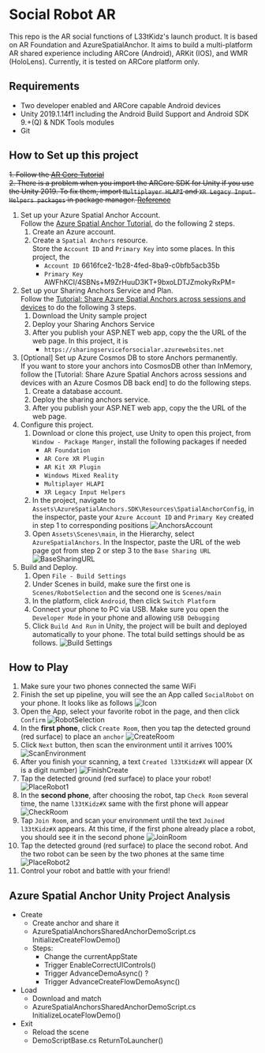 
# Social Robot AR

This repo is the AR social functions of L33tKidz's launch product. It is based on AR Foundation and AzureSpatialAnchor. It aims to build a multi-platform AR shared experience including ARCore (Android), ARKit (IOS), and WMR (HoloLens). Currently, it is tested on ARCore platform only.

## Requirements

* Two developer enabled and ARCore capable Android devices
* Unity 2019.1.14f1 including the Android Build Support and Android SDK 9.+(Q) & NDK Tools modules
* Git

## How to Set up this project

~~1. Follow the [AR Core Tutorial](https://developers.google.com/ar/develop/unity/quickstart-android)  
2. There is a problem when you import the ARCore SDK for Unity if you use the Unity 2019. To fix them, import `Multiplayer HLAPI` and `XR Legacy Input Helpers packages` in package manager. [Reference](https://forum.unity.com/threads/arcore-sdk-console-error-spatialtracking-does-not-exist-in-the-namespace-unityengine.531243/)~~

1. Set up your Azure Spatial Anchor Account.  
Follow the [Azure Spatial Anchor Tutorial](https://docs.microsoft.com/en-us/azure/spatial-anchors/quickstarts/get-started-unity-android), do the following 2 steps.  
    1. Create an Azure account.  
    2. Create a `Spatial Anchors` resource.  
    Store the `Account ID` and `Primary Key` into some places. In this project, the  
        * `Account ID` 6616fce2-1b28-4fed-8ba9-c0bfb5acb35b
        * `Primary Key` AWFhKCI/4SBNs+M9ZrHuuD3KT+9bxoLDTJZmokyRxPM=
2. Set up your Sharing Anchors Service and Plan.  
Follow the [Tutorial: Share Azure Spatial Anchors across sessions and devices](https://docs.microsoft.com/en-us/azure/spatial-anchors/tutorials/tutorial-share-anchors-across-devices) to do the following 3 steps.
    1. Download the Unity sample project
    2. Deploy your Sharing Anchors Service
    3. After you publish your ASP.NET web app, copy the the URL of the web page. In this project, it is
        * `https://sharingserviceforsocialar.azurewebsites.net`
3. [Optional] Set up Azure Cosmos DB to store Anchors permanently.  
If you want to store your anchors into CosmosDB other than InMemory, follow the [Tutorial: Share Azure Spatial Anchors across sessions and devices with an Azure Cosmos DB back end] to do the following steps.
    1. Create a database account.
    2. Deploy the sharing anchors service.
    3. After you publish your ASP.NET web app, copy the the URL of the web page.
4. Configure this project.
    1. Download or clone this project, use Unity to open this project, from `Window - Package Manger`, install the following packages if needed
        * `AR Foundation`
        * `AR Core XR Plugin`
        * `AR Kit XR Plugin`
        * `Windows Mixed Reality`
        * `Multiplayer HLAPI`
        * `XR Legacy Input Helpers`
    2. In the project, navigate to `Assets\AzureSpatialAnchors.SDK\Resources\SpatialAnchorConfig`, in the inspector, paste your `Azure Account ID` and `Primary Key` created in step 1 to corresponding positions
    ![AnchorsAccount](HelpImages/AnchorsAccountInfo.png)
    3. Open `Assets\Scenes\main`, in the Hierarchy, select `AzureSpatialAnchors`. In the Inspector, paste the URL of the web page got from step 2 or step 3 to the `Base Sharing URL`
    ![BaseSharingURL](HelpImages/BaseSharingURL.png)
5. Build and Deploy.
    1. Open `File - Build Settings`
    2. Under Scenes in build, make sure the first one is `Scenes/RobotSelection` and the second one is `Scenes/main`
    3. In the platform, click `Android`, then click `Switch Platform`
    4. Connect your phone to PC via USB. Make sure you open the `Developer Mode` in your phone and allowing `USB Debugging`
    5. Click `Build And Run` in Unity, the project will be built and deployed automatically to your phone. The total build settings should be as follows.
    ![Build Settings](HelpImages/BuildSettings.png)

## How to Play

1. Make sure your two phones connected the same WiFi
2. Finish the set up pipeline, you will see the an App called `SocialRobot` on your phone. It looks like as follows
![Icon](HelpImages/Icon.png)
3. Open the App, select your favorite robot in the page, and then click `Confirm`
![RobotSelection](HelpImages/RobotSelection.png)
4. In the **first phone**, click `Create Room`, then you tap the detected ground (red surface) to place an `anchor`
![CreateRoom](HelpImages/CreateRoom.png)
5. Click `Next` button, then scan the environment until it arrives 100%
![ScanEnvironment](HelpImages/ScanEnvironment.png)
6. After you finish your scanning, a text `Created l33tKidz#X` will appear (X is a digit number)
![FinishCreate](HelpImages/FinishCreate.png)
7. Tap the detected ground (red surface) to place your robot!
![PlaceRobot1](HelpImages/PlaceRobot1.png)
8. In the **second phone**, after choosing the robot, tap `Check Room` several time, the name `l33tKidz#X` same with the first phone will appear
![CheckRoom](HelpImages/CheckRoom.png)
9. Tap `Join Room`, and scan your environment until the text `Joined l33tKidz#X` appears. At this time, if the first phone already place a robot, you should see it in the second phone
![JoinRoom](HelpImages/JoinRoom.png)
10. Tap the detected ground (red surface) to place the second robot. And the two robot can be seen by the two phones at the same time
![PlaceRobot2](HelpImages/PlaceRobot2.png)
11. Control your robot and battle with your friend!

## Azure Spatial Anchor Unity Project Analysis

* Create
    * Create anchor and share it
    * AzureSpatialAnchorsSharedAnchorDemoScript.cs InitializeCreateFlowDemo()
    * Steps:
        * Change the currentAppState
        * Trigger EnableCorrectUIControls()
        * Trigger AdvanceDemoAsync() ?
        * Trigger AdvanceCreateFlowDemoAsync()
* Load
    * Download and match
    * AzureSpatialAnchorsSharedAnchorDemoScript.cs InitializeLocateFlowDemo()
* Exit
    * Reload the scene
    * DemoScriptBase.cs ReturnToLauncher()
